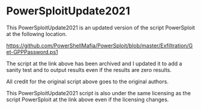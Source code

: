 # PowerSploitUpdate2021
This PowerSploitUpdate2021 is an updated version of the script PowerSploit at the following location.  

https://github.com/PowerShellMafia/PowerSploit/blob/master/Exfiltration/Get-GPPPassword.ps1

The script at the link above has been archived and I updated it to add a sanity test and to output results 
even if the results are zero results.

All credit for the original script above goes to the original authors.

This PowerSploitUpdate2021 script is also under the same licensing as the script PowerSploit at the link above even if the licensing changes.

